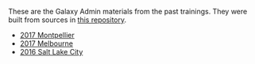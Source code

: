 These are the Galaxy Admin materials from the past trainings. They were built from sources in [this repository](https://github.com/galaxyproject/dagobah-training/).

* [2017 Montpellier](https://galaxyproject.github.io/dagobah-training/2017-montpellier)
* [2017 Melbourne](https://galaxyproject.github.io/dagobah-training/2017-melbourne)
* [2016 Salt Lake City](https://galaxyproject.github.io/dagobah-training/2016-saltlakecity)


